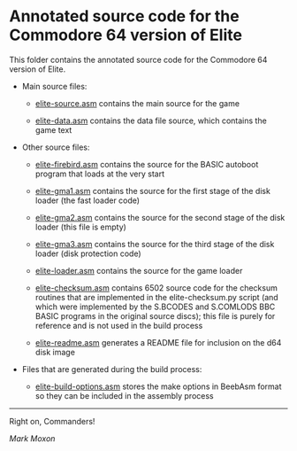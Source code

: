 # Annotated source code for the Commodore 64 version of Elite

This folder contains the annotated source code for the Commodore 64 version of Elite.

* Main source files:

  * [elite-source.asm](elite-source.asm) contains the main source for the game

  * [elite-data.asm](elite-data.asm) contains the data file source, which contains the game text

* Other source files:

  * [elite-firebird.asm](elite-firebird.asm) contains the source for the BASIC autoboot program that loads at the very start

  * [elite-gma1.asm](elite-gma1.asm) contains the source for the first stage of the disk loader (the fast loader code)

  * [elite-gma2.asm](elite-gma2.asm) contains the source for the second stage of the disk loader (this file is empty)

  * [elite-gma3.asm](elite-gma3.asm) contains the source for the third stage of the disk loader (disk protection code)

  * [elite-loader.asm](elite-loader.asm) contains the source for the game loader

  * [elite-checksum.asm](elite-checksum.asm) contains 6502 source code for the checksum routines that are implemented in the elite-checksum.py script (and which were implemented by the S.BCODES and S.COMLODS BBC BASIC programs in the original source discs); this file is purely for reference and is not used in the build process

  * [elite-readme.asm](elite-readme.asm) generates a README file for inclusion on the d64 disk image

* Files that are generated during the build process:

  * [elite-build-options.asm](elite-build-options.asm) stores the make options in BeebAsm format so they can be included in the assembly process

---

Right on, Commanders!

_Mark Moxon_